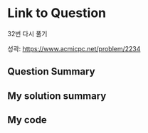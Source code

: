 # Link to Question

32번 다시 풀기

성곽: https://www.acmicpc.net/problem/2234

## Question Summary

## My solution summary

## My code
